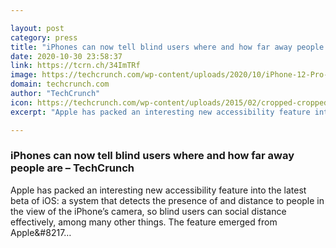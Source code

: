```yaml
---

layout: post
category: press
title: "iPhones can now tell blind users where and how far away people are"
date: 2020-10-30 23:58:37
link: https://tcrn.ch/34ImTRf
image: https://techcrunch.com/wp-content/uploads/2020/10/iPhone-12-Pro-_pacific-blue.jpg?w=711
domain: techcrunch.com
author: "TechCrunch"
icon: https://techcrunch.com/wp-content/uploads/2015/02/cropped-cropped-favicon-gradient.png?w=180
excerpt: "Apple has packed an interesting new accessibility feature into the latest beta of iOS: a system that detects the presence of and distance to people in the view of the iPhone’s camera, so blind users can social distance effectively, among many other things. The feature emerged from Apple&amp;#8217…"

---
```


### iPhones can now tell blind users where and how far away people are – TechCrunch

Apple has packed an interesting new accessibility feature into the latest beta of iOS: a system that detects the presence of and distance to people in the view of the iPhone’s camera, so blind users can social distance effectively, among many other things. The feature emerged from Apple&amp;#8217…